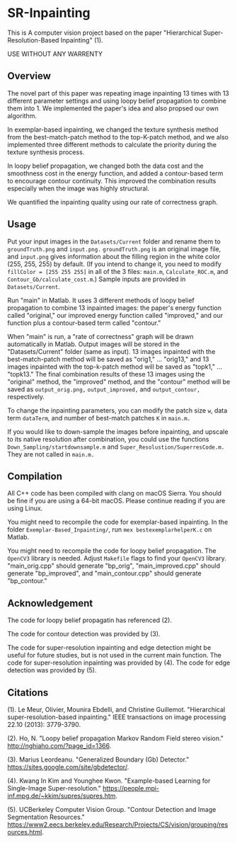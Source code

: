 # SR-Inpainting
This is A computer vision project based on the paper "Hierarchical Super-Resolution-Based Inpainting" (1).

USE WITHOUT ANY WARRENTY

## Overview
The novel part of this paper was repeating image inpainting 13 times with 13 different parameter settings and using loopy belief propagation to combine them into 1. We implemented the paper's idea and also propsed our own algorithm.

In exemplar-based inpainting, we changed the texture synthesis method from the best-match-patch method to the top-K-patch method, and we also implemented three different methods to calculate the priority during the texture synthesis process.

In loopy belief propagation, we changed both the data cost and the smoothness cost in the energy function, and added a contour-based term to encourage contour continuity. This improved the combination results especially when the image was highly structural.

We quantified the inpainting quality using our rate of correctness graph.

## Usage
Put your input images in the `Datasets/Current` folder and rename them to `groundTruth.png` and `input.png.` `groundTruth.png` is an original image file, and `input.png` gives information about the filling region in the white color (255, 255, 255) by default. (If you intend to change it, you need to modify `fillColor = [255 255 255]` in all of the 3 files: `main.m`, `Calculate_ROC.m`, and `Contour_Gb/calculate_cost.m`.) Sample inputs are provided in `Datasets/Current`.

Run "main" in Matlab. It uses 3 different methods of loopy belief propagation to combine 13 inpainted images: the paper's energy function called "original," our improved energy function called "improved," and our function plus a contour-based term called "contour."

When "main" is run, a "rate of correctness" graph will be drawn automatically in Matlab. Output images will be stored in the "Datasets/Current" folder (same as input). 13 images inpainted with the best-match-patch method will be saved as "orig1," ... "orig13," and 13 images inpainted with the top-k-patch method will be saved as "topk1," ... "topk13." The final combination results of these 13 images using the "original" method, the "improved" method, and the "contour" method will be saved as `output_orig.png,` `output_improved,` and `output_contour,` respectively.

To change the inpainting parameters, you can modify the patch size `w`, data term `dataTerm`, and number of best-match patches `K` in `main.m.`

If you would like to down-sample the images before inpainting, and upscale to its native resolution after combination, you could use the functions `Down_Sampling/startdownsample.m` and `Super_Resolustion/SuperresCode.m.` They are not called in `main.m.`

## Compilation
All C++ code has been compiled with clang on macOS Sierra. You should be fine if you are using a 64-bit macOS. Please continue reading if you are using Linux.

You might need to recompile the code for exemplar-based inpainting. In the folder `Exemplar-Based_Inpainting/`, run `mex bestexemplarhelperK.c` on Matlab.

You might need to recompile the code for loopy belief propagation. The `OpenCV3` library is needed. Adjust `Makefile` flags to find your `OpenCV3` library. "main_orig.cpp" should generate "bp_orig", "main_improved.cpp" should generate "bp_improved", and "main_contour.cpp" should generate "bp_contour."

## Acknowledgement
The code for loopy belief propagatin has referenced (2).

The code for contour detection was provided by (3).

The code for super-resolution inpainting and edge detection might be useful for future studies, but is not used in the current main function. The code for super-resolution inpainting was provided by (4). The code for edge detection was provided by (5).

## Citations
(1). Le Meur, Olivier, Mounira Ebdelli, and Christine Guillemot. "Hierarchical super-resolution-based inpainting." IEEE transactions on image processing 22.10 (2013): 3779-3790.

(2). Ho, N. "Loopy belief propagation Markov Random Field stereo vision." http://nghiaho.com/?page_id=1366.

(3). Marius Leordeanu. "Generalized Boundary (Gb) Detector." https://sites.google.com/site/gbdetector/.

(4). Kwang In Kim and Younghee Kwon. "Example-based Learning for Single-Image Super-resolution." https://people.mpi-inf.mpg.de/~kkim/supres/supres.htm.

(5). UCBerkeley Computer Vision Group. "Contour Detection and Image Segmentation Resources." https://www2.eecs.berkeley.edu/Research/Projects/CS/vision/grouping/resources.html.
